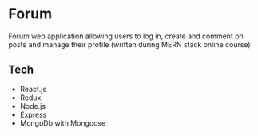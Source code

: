 # Forum
Forum web application allowing users to log in, create and comment on posts and manage their profile (written during MERN stack online course)

 ## Tech

- React.js
- Redux
- Node.js
- Express
- MongoDb with Mongoose
